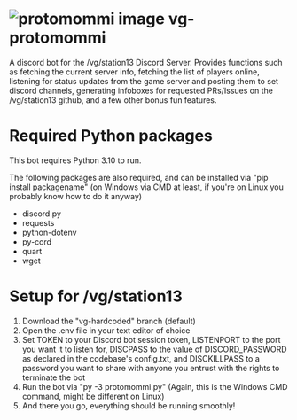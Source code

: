 # ![protomommi image](https://github.com/ValkyrieSkies/vg-protomommi/blob/vg-hardcoded/profileimage.png?raw=true) vg-protomommi
A discord bot for the /vg/station13 Discord Server. Provides functions such as fetching the current server info, fetching the list of players online, listening for status updates from the game server and posting them to set discord channels, generating infoboxes for requested PRs/Issues on the /vg/station13 github, and a few other bonus fun features.

# Required Python packages
This bot requires Python 3.10 to run.

The following packages are also required, and can be installed via "pip install packagename" (on Windows via CMD at least, if you're on Linux you probably know how to do it anyway)

- discord.py
- requests
- python-dotenv
- py-cord
- quart
- wget

# Setup for /vg/station13

1) Download the "vg-hardcoded" branch (default)
2) Open the .env file in your text editor of choice
3) Set TOKEN to your Discord bot session token, LISTENPORT to the port you want it to listen for, DISCPASS to the value of DISCORD_PASSWORD as declared in the codebase's config.txt, and DISCKILLPASS to a password you want to share with anyone you entrust with the rights to terminate the bot
4) Run the bot via "py -3 protomommi.py" (Again, this is the Windows CMD command, might be different on Linux)
5) And there you go, everything should be running smoothly!
